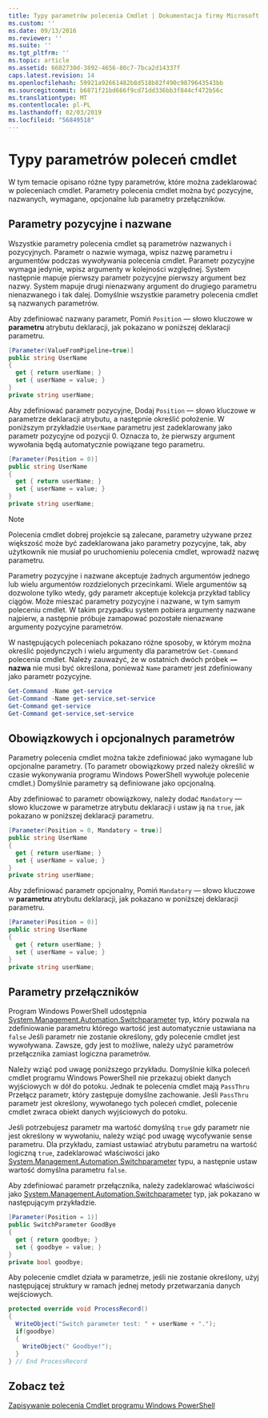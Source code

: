 ```yaml
---
title: Typy parametrów polecenia Cmdlet | Dokumentacja firmy Microsoft
ms.custom: ''
ms.date: 09/13/2016
ms.reviewer: ''
ms.suite: ''
ms.tgt_pltfrm: ''
ms.topic: article
ms.assetid: 6602730d-3892-4656-80c7-7bca2d14337f
caps.latest.revision: 14
ms.openlocfilehash: 59921a92661482b8d518b82f490c9879643543bb
ms.sourcegitcommit: b6871f21bd666f9cd71dd336bb3f844cf472b56c
ms.translationtype: MT
ms.contentlocale: pl-PL
ms.lasthandoff: 02/03/2019
ms.locfileid: "56849518"
---
```

# <a name="types-of-cmdlet-parameters"></a>Typy parametrów poleceń cmdlet

W tym temacie opisano różne typy parametrów, które można zadeklarować w poleceniach cmdlet. Parametry polecenia cmdlet można być pozycyjne, nazwanych, wymagane, opcjonalne lub parametry przełączników.

## <a name="positional-and-named-parameters"></a>Parametry pozycyjne i nazwane

Wszystkie parametry polecenia cmdlet są parametrów nazwanych i pozycyjnych. Parametr o nazwie wymaga, wpisz nazwę parametru i argumentów podczas wywoływania polecenia cmdlet. Parametr pozycyjne wymaga jedynie, wpisz argumenty w kolejności względnej. System następnie mapuje pierwszy parametr pozycyjne pierwszy argument bez nazwy. System mapuje drugi nienazwany argument do drugiego parametru nienazwanego i tak dalej. Domyślnie wszystkie parametry polecenia cmdlet są nazwanych parametrów.

Aby zdefiniować nazwany parametr, Pomiń `Position` — słowo kluczowe w **parametru** atrybutu deklaracji, jak pokazano w poniższej deklaracji parametru.

```csharp
[Parameter(ValueFromPipeline=true)]
public string UserName
{
  get { return userName; }
  set { userName = value; }
}
private string userName;
```

Aby zdefiniować parametr pozycyjne, Dodaj `Position` — słowo kluczowe w parametrze deklaracji atrybutu, a następnie określić położenie. W poniższym przykładzie `UserName` parametru jest zadeklarowany jako parametr pozycyjne od pozycji 0. Oznacza to, że pierwszy argument wywołania będą automatycznie powiązane tego parametru.

```csharp
[Parameter(Position = 0)]
public string UserName
{
  get { return userName; }
  set { userName = value; }
}
private string userName;
```

> [!NOTE]
> Polecenia cmdlet dobrej projekcie są zalecane, parametry używane przez większość może być zadeklarowana jako parametry pozycyjne, tak, aby użytkownik nie musiał po uruchomieniu polecenia cmdlet, wprowadź nazwę parametru.

Parametry pozycyjne i nazwane akceptuje żadnych argumentów jednego lub wielu argumentów rozdzielonych przecinkami. Wiele argumentów są dozwolone tylko wtedy, gdy parametr akceptuje kolekcja przykład tablicy ciągów. Może mieszać parametry pozycyjne i nazwane, w tym samym poleceniu cmdlet. W takim przypadku system pobiera argumenty nazwane najpierw, a następnie próbuje zamapować pozostałe nienazwane argumenty pozycyjne parametrów.

W następujących poleceniach pokazano różne sposoby, w którym można określić pojedynczych i wielu argumenty dla parametrów `Get-Command` polecenia cmdlet. Należy zauważyć, że w ostatnich dwóch próbek **— nazwa** nie musi być określona, ponieważ `Name` parametr jest zdefiniowany jako parametr pozycyjne.

```powershell
Get-Command -Name get-service
Get-Command -Name get-service,set-service
Get-Command get-service
Get-Command get-service,set-service
```

## <a name="mandatory-and-optional-parameters"></a>Obowiązkowych i opcjonalnych parametrów

Parametry polecenia cmdlet można także zdefiniować jako wymagane lub opcjonalne parametry. (To parametr obowiązkowy przed należy określić w czasie wykonywania programu Windows PowerShell wywołuje polecenie cmdlet.)  Domyślnie parametry są definiowane jako opcjonalną.

Aby zdefiniować to parametr obowiązkowy, należy dodać `Mandatory` — słowo kluczowe w parametrze atrybutu deklaracji i ustaw ją na `true`, jak pokazano w poniższej deklaracji parametru.

```csharp
[Parameter(Position = 0, Mandatory = true)]
public string UserName
{
  get { return userName; }
  set { userName = value; }
}
private string userName;
```

Aby zdefiniować parametr opcjonalny, Pomiń `Mandatory` — słowo kluczowe w **parametru** atrybutu deklaracji, jak pokazano w poniższej deklaracji parametru.

```csharp
[Parameter(Position = 0)]
public string UserName
{
  get { return userName; }
  set { userName = value; }
}
private string userName;
```

## <a name="switch-parameters"></a>Parametry przełączników

Program Windows PowerShell udostępnia [System.Management.Automation.Switchparameter](/dotnet/api/System.Management.Automation.SwitchParameter) typ, który pozwala na zdefiniowanie parametru którego wartość jest automatycznie ustawiana na `false` Jeśli parametr nie zostanie określony, gdy polecenie cmdlet jest wywoływana. Zawsze, gdy jest to możliwe, należy użyć parametrów przełącznika zamiast logiczna parametrów.

Należy wziąć pod uwagę poniższego przykładu. Domyślnie kilka poleceń cmdlet programu Windows PowerShell nie przekazuj obiekt danych wyjściowych w dół do potoku. Jednak te polecenia cmdlet mają `PassThru` Przełącz parametr, który zastępuje domyślne zachowanie. Jeśli `PassThru` parametr jest określony, wywołanego tych poleceń cmdlet, polecenie cmdlet zwraca obiekt danych wyjściowych do potoku.

Jeśli potrzebujesz parametr ma wartość domyślną `true` gdy parametr nie jest określony w wywołaniu, należy wziąć pod uwagę wycofywanie sense parametru. Dla przykładu, zamiast ustawiać atrybutu parametru na wartość logiczną `true`, zadeklarować właściwości jako [System.Management.Automation.Switchparameter](/dotnet/api/System.Management.Automation.SwitchParameter) typu, a następnie ustaw wartość domyślna parametru `false`.

Aby zdefiniować parametr przełącznika, należy zadeklarować właściwości jako [System.Management.Automation.Switchparameter](/dotnet/api/System.Management.Automation.SwitchParameter) typ, jak pokazano w następującym przykładzie.

```csharp
[Parameter(Position = 1)]
public SwitchParameter GoodBye
{
  get { return goodbye; }
  set { goodbye = value; }
}
private bool goodbye;
```

Aby polecenie cmdlet działa w parametrze, jeśli nie zostanie określony, użyj następującej struktury w ramach jednej metody przetwarzania danych wejściowych.

```csharp
protected override void ProcessRecord()
{
  WriteObject("Switch parameter test: " + userName + ".");
  if(goodbye)
  {
    WriteObject(" Goodbye!");
  }
} // End ProcessRecord
```

## <a name="see-also"></a>Zobacz też

[Zapisywanie polecenia Cmdlet programu Windows PowerShell](./writing-a-windows-powershell-cmdlet.md)

